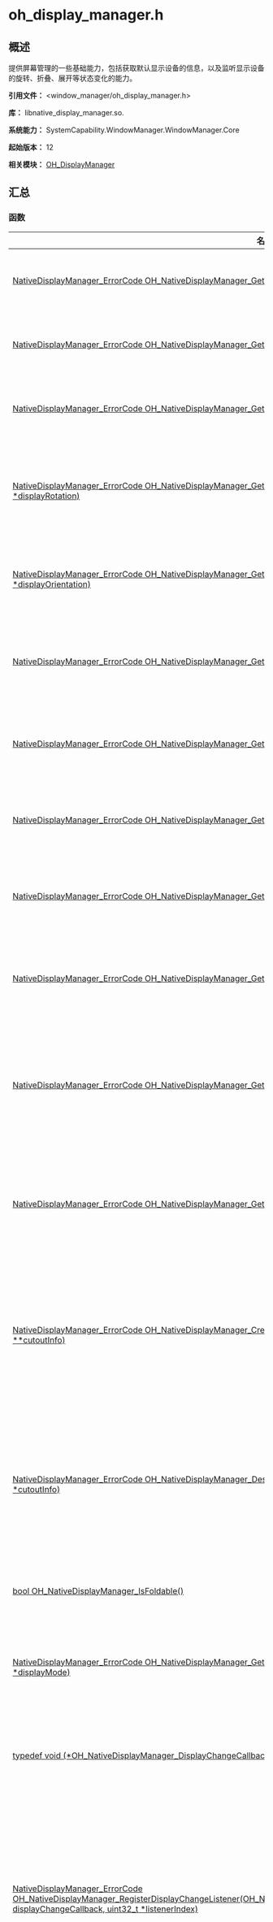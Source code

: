 # oh_display_manager.h
<!--Kit: ArkUI-->
<!--Subsystem: Window-->
<!--Owner: @oh_wangxk; @logn-->
<!--Designer: @hejunfei1991-->
<!--Tester: @qinliwen0417-->
<!--Adviser: @ge-yafang-->

## 概述

提供屏幕管理的一些基础能力，包括获取默认显示设备的信息，以及监听显示设备的旋转、折叠、展开等状态变化的能力。

**引用文件：** <window_manager/oh_display_manager.h>

**库：** libnative_display_manager.so.

**系统能力：** SystemCapability.WindowManager.WindowManager.Core

**起始版本：** 12

**相关模块：** [OH_DisplayManager](capi-oh-displaymanager.md)

## 汇总

### 函数

| 名称 | typedef关键字 | 描述 |
| -- | -- | -- |
| [NativeDisplayManager_ErrorCode OH_NativeDisplayManager_GetDefaultDisplayId(uint64_t *displayId)](#oh_nativedisplaymanager_getdefaultdisplayid) | - | 获取默认屏幕的id号。 |
| [NativeDisplayManager_ErrorCode OH_NativeDisplayManager_GetDefaultDisplayWidth(int32_t *displayWidth)](#oh_nativedisplaymanager_getdefaultdisplaywidth) | - | 获取默认屏幕的宽度。 |
| [NativeDisplayManager_ErrorCode OH_NativeDisplayManager_GetDefaultDisplayHeight(int32_t *displayHeight)](#oh_nativedisplaymanager_getdefaultdisplayheight) | - | 获取默认屏幕的高度。 |
| [NativeDisplayManager_ErrorCode OH_NativeDisplayManager_GetDefaultDisplayRotation(NativeDisplayManager_Rotation *displayRotation)](#oh_nativedisplaymanager_getdefaultdisplayrotation) | - | 获取默认屏幕的顺时针旋转角度。 |
| [NativeDisplayManager_ErrorCode OH_NativeDisplayManager_GetDefaultDisplayOrientation(NativeDisplayManager_Orientation *displayOrientation)](#oh_nativedisplaymanager_getdefaultdisplayorientation) | - | 获取默认屏幕的旋转方向。 |
| [NativeDisplayManager_ErrorCode OH_NativeDisplayManager_GetDefaultDisplayVirtualPixelRatio(float *virtualPixels)](#oh_nativedisplaymanager_getdefaultdisplayvirtualpixelratio) | - | 获取默认屏幕的虚拟像素密度。 |
| [NativeDisplayManager_ErrorCode OH_NativeDisplayManager_GetDefaultDisplayRefreshRate(uint32_t *refreshRate)](#oh_nativedisplaymanager_getdefaultdisplayrefreshrate) | - | 获取默认屏幕的刷新率。 |
| [NativeDisplayManager_ErrorCode OH_NativeDisplayManager_GetDefaultDisplayDensityDpi(int32_t *densityDpi)](#oh_nativedisplaymanager_getdefaultdisplaydensitydpi) | - | 获取屏幕的物理像素密度。 |
| [NativeDisplayManager_ErrorCode OH_NativeDisplayManager_GetDefaultDisplayDensityPixels(float *densityPixels)](#oh_nativedisplaymanager_getdefaultdisplaydensitypixels) | - | 获取屏幕逻辑像素的密度。 |
| [NativeDisplayManager_ErrorCode OH_NativeDisplayManager_GetDefaultDisplayScaledDensity(float *scaledDensity)](#oh_nativedisplaymanager_getdefaultdisplayscaleddensity) | - | 获取屏幕显示字体的缩放因子。 |
| [NativeDisplayManager_ErrorCode OH_NativeDisplayManager_GetDefaultDisplayDensityXdpi(float *xDpi)](#oh_nativedisplaymanager_getdefaultdisplaydensityxdpi) | - | 获取屏幕X方向中每英寸屏幕的物理像素值。 |
| [NativeDisplayManager_ErrorCode OH_NativeDisplayManager_GetDefaultDisplayDensityYdpi(float *yDpi)](#oh_nativedisplaymanager_getdefaultdisplaydensityydpi) | - | 获取Y方向中每英寸屏幕的物理像素值。 |
| [NativeDisplayManager_ErrorCode OH_NativeDisplayManager_CreateDefaultDisplayCutoutInfo(NativeDisplayManager_CutoutInfo **cutoutInfo)](#oh_nativedisplaymanager_createdefaultdisplaycutoutinfo) | - | 获取挖孔屏、刘海屏、瀑布屏等不可用屏幕区域信息。 |
| [NativeDisplayManager_ErrorCode OH_NativeDisplayManager_DestroyDefaultDisplayCutoutInfo(NativeDisplayManager_CutoutInfo *cutoutInfo)](#oh_nativedisplaymanager_destroydefaultdisplaycutoutinfo) | - | 销毁挖孔屏、刘海屏、瀑布屏等不可用屏幕区域信息。 |
| [bool OH_NativeDisplayManager_IsFoldable()](#oh_nativedisplaymanager_isfoldable) | - | 查询设备是否可折叠。 |
| [NativeDisplayManager_ErrorCode OH_NativeDisplayManager_GetFoldDisplayMode(NativeDisplayManager_FoldDisplayMode *displayMode)](#oh_nativedisplaymanager_getfolddisplaymode) | - | 获取可折叠设备的显示模式。 |
| [typedef void (\*OH_NativeDisplayManager_DisplayChangeCallback)(uint64_t displayId)](#oh_nativedisplaymanager_displaychangecallback) | OH_NativeDisplayManager_DisplayChangeCallback | 注册屏幕状态变化的回调函数。 |
| [NativeDisplayManager_ErrorCode OH_NativeDisplayManager_RegisterDisplayChangeListener(OH_NativeDisplayManager_DisplayChangeCallback displayChangeCallback, uint32_t *listenerIndex)](#oh_nativedisplaymanager_registerdisplaychangelistener) | - | 注册屏幕状态变化监听（如旋转变化、刷新率、DPI、分辨率等变化）。 |
| [NativeDisplayManager_ErrorCode OH_NativeDisplayManager_UnregisterDisplayChangeListener(uint32_t listenerIndex)](#oh_nativedisplaymanager_unregisterdisplaychangelistener) | - | 取消屏幕状态变化的监听。 |
| [typedef void (\*OH_NativeDisplayManager_FoldDisplayModeChangeCallback)(NativeDisplayManager_FoldDisplayMode displayMode)](#oh_nativedisplaymanager_folddisplaymodechangecallback) | OH_NativeDisplayManager_FoldDisplayModeChangeCallback | 注册屏幕展开、折叠状态变化的回调函数。 |
| [NativeDisplayManager_ErrorCode OH_NativeDisplayManager_RegisterFoldDisplayModeChangeListener(OH_NativeDisplayManager_FoldDisplayModeChangeCallback displayModeChangeCallback, uint32_t *listenerIndex)](#oh_nativedisplaymanager_registerfolddisplaymodechangelistener) | - | 注册屏幕展开、折叠状态变化的监听。 |
| [NativeDisplayManager_ErrorCode OH_NativeDisplayManager_UnregisterFoldDisplayModeChangeListener(uint32_t listenerIndex)](#oh_nativedisplaymanager_unregisterfolddisplaymodechangelistener) | - | 取消屏幕展开、折叠状态变化的监听。 |
| [NativeDisplayManager_ErrorCode OH_NativeDisplayManager_CreateAllDisplays(NativeDisplayManager_DisplaysInfo **allDisplays)](#oh_nativedisplaymanager_createalldisplays) | - | 获取当前所有屏幕信息对象。 |
| [void OH_NativeDisplayManager_DestroyAllDisplays(NativeDisplayManager_DisplaysInfo *allDisplays)](#oh_nativedisplaymanager_destroyalldisplays) | - | 销毁所有屏幕的信息对象。 |
| [NativeDisplayManager_ErrorCode OH_NativeDisplayManager_CreateDisplayById(uint32_t displayId,NativeDisplayManager_DisplayInfo **displayInfo)](#oh_nativedisplaymanager_createdisplaybyid) | - | 获取指定屏幕的信息对象。 |
| [void OH_NativeDisplayManager_DestroyDisplay(NativeDisplayManager_DisplayInfo *displayInfo)](#oh_nativedisplaymanager_destroydisplay) | - | 销毁指定屏幕的信息对象。 |
| [NativeDisplayManager_ErrorCode OH_NativeDisplayManager_CreatePrimaryDisplay(NativeDisplayManager_DisplayInfo **displayInfo)](#oh_nativedisplaymanager_createprimarydisplay) | - | 获取主屏信息对象。除2in1之外的设备获取的是设备自带屏幕的屏幕信息；2in1设备外接屏幕时获取的是当前主屏幕的屏幕信息；2in1设备没有外接屏幕时获取的是自带屏幕的屏幕信息。 |
| [typedef void (\*OH_NativeDisplayManager_AvailableAreaChangeCallback)(uint64_t displayId)](#oh_nativedisplaymanager_availableareachangecallback) | OH_NativeDisplayManager_AvailableAreaChangeCallback | 注册屏幕可用区域变化的回调函数。 |
| [NativeDisplayManager_ErrorCode OH_NativeDisplayManager_RegisterAvailableAreaChangeListener(OH_NativeDisplayManager_AvailableAreaChangeCallback availableAreaChangeCallback, uint32_t *listenerIndex)](#oh_nativedisplaymanager_registeravailableareachangelistener) | - | 注册屏幕可用区域变化监听。 |
| [NativeDisplayManager_ErrorCode OH_NativeDisplayManager_UnregisterAvailableAreaChangeListener(uint32_t listenerIndex)](#oh_nativedisplaymanager_unregisteravailableareachangelistener) | - | 取消屏幕可用区域变化的监听。 |
| [NativeDisplayManager_ErrorCode OH_NativeDisplayManager_CreateAvailableArea(uint64_t displayId, NativeDisplayManager_Rect **availableArea)](#oh_nativedisplaymanager_createavailablearea) | - | 获取屏幕的可用区域。 |
| [NativeDisplayManager_ErrorCode OH_NativeDisplayManager_DestroyAvailableArea(NativeDisplayManager_Rect *availableArea)](#oh_nativedisplaymanager_destroyavailablearea) | - | 销毁屏幕的可用区域。 |
| [typedef void (\*OH_NativeDisplayManager_DisplayAddCallback)(uint64_t displayId)](#oh_nativedisplaymanager_displayaddcallback) | OH_NativeDisplayManager_DisplayAddCallback | 注册屏幕连接的回调函数。 |
| [NativeDisplayManager_ErrorCode OH_NativeDisplayManager_RegisterDisplayAddListener(OH_NativeDisplayManager_DisplayAddCallback displayAddCallback, uint32_t *listenerIndex)](#oh_nativedisplaymanager_registerdisplayaddlistener) | - | 注册屏幕连接变化监听（如插入显示器）。 |
| [NativeDisplayManager_ErrorCode OH_NativeDisplayManager_UnregisterDisplayAddListener(uint32_t listenerIndex)](#oh_nativedisplaymanager_unregisterdisplayaddlistener) | - | 取消屏幕连接的监听。 |
| [typedef void (\*OH_NativeDisplayManager_DisplayRemoveCallback)(uint64_t displayId)](#oh_nativedisplaymanager_displayremovecallback) | OH_NativeDisplayManager_DisplayRemoveCallback | 注册屏幕移除的回调函数。 |
| [NativeDisplayManager_ErrorCode OH_NativeDisplayManager_RegisterDisplayRemoveListener(OH_NativeDisplayManager_DisplayRemoveCallback displayRemoveCallback, uint32_t *listenerIndex)](#oh_nativedisplaymanager_registerdisplayremovelistener) | - | 注册屏幕移除变化监听（如移除显示器）。 |
| [NativeDisplayManager_ErrorCode OH_NativeDisplayManager_UnregisterDisplayRemoveListener(uint32_t listenerIndex)](#oh_nativedisplaymanager_unregisterdisplayremovelistener) | - | 取消屏幕移除的监听。 |
| [NativeDisplayManager_ErrorCode OH_NativeDisplayManager_GetDisplaySourceMode(uint64_t displayId, NativeDisplayManager_SourceMode *sourceMode)](#oh_nativedisplaymanager_getdisplaysourcemode) | - | 获取屏幕的显示模式。 |
| [NativeDisplayManager_ErrorCode OH_NativeDisplayManager_GetDisplayPosition(uint64_t displayId, int32_t *x, int32_t *y)](#oh_nativedisplaymanager_getdisplayposition) | - | 获取屏幕的位置信息。 |

## 函数说明

### OH_NativeDisplayManager_GetDefaultDisplayId()

```
NativeDisplayManager_ErrorCode OH_NativeDisplayManager_GetDefaultDisplayId(uint64_t *displayId)
```

**描述**

获取默认屏幕的id号。

**系统能力：** SystemCapability.WindowManager.WindowManager.Core

**起始版本：** 12


**参数：**

| 参数项 | 描述 |
| -- | -- |
| uint64_t *displayId | 默认屏幕的id号，非负整数，此处作为出参返回。 |

**返回：**

| 类型 | 说明 |
| -- | -- |
| [NativeDisplayManager_ErrorCode](capi-oh-display-info-h.md#nativedisplaymanager_errorcode) | 返回屏幕管理接口的通用状态码，具体可见[NativeDisplayManager_ErrorCode](capi-oh-display-info-h.md#nativedisplaymanager_errorcode)。 |

### OH_NativeDisplayManager_GetDefaultDisplayWidth()

```
NativeDisplayManager_ErrorCode OH_NativeDisplayManager_GetDefaultDisplayWidth(int32_t *displayWidth)
```

**描述**

获取默认屏幕的宽度。

**系统能力：** SystemCapability.WindowManager.WindowManager.Core

**起始版本：** 12


**参数：**

| 参数项 | 描述 |
| -- | -- |
| int32_t *displayWidth | 默认屏幕的宽度，单位为px，该参数应为整数，此处作为出参返回。 |

**返回：**

| 类型 | 说明 |
| -- | -- |
| [NativeDisplayManager_ErrorCode](capi-oh-display-info-h.md#nativedisplaymanager_errorcode) | 返回屏幕管理接口的通用状态码，具体可见[NativeDisplayManager_ErrorCode](capi-oh-display-info-h.md#nativedisplaymanager_errorcode)。 |

### OH_NativeDisplayManager_GetDefaultDisplayHeight()

```
NativeDisplayManager_ErrorCode OH_NativeDisplayManager_GetDefaultDisplayHeight(int32_t *displayHeight)
```

**描述**

获取默认屏幕的高度。

**系统能力：** SystemCapability.WindowManager.WindowManager.Core

**起始版本：** 12


**参数：**

| 参数项 | 描述 |
| -- | -- |
| int32_t *displayHeight | 默认屏幕的高度，单位为px，该参数应为整数，此处作为出参返回。 |

**返回：**

| 类型 | 说明 |
| -- | -- |
| [NativeDisplayManager_ErrorCode](capi-oh-display-info-h.md#nativedisplaymanager_errorcode) | 返回屏幕管理接口的通用状态码，具体可见[NativeDisplayManager_ErrorCode](capi-oh-display-info-h.md#nativedisplaymanager_errorcode)。 |

### OH_NativeDisplayManager_GetDefaultDisplayRotation()

```
NativeDisplayManager_ErrorCode OH_NativeDisplayManager_GetDefaultDisplayRotation(NativeDisplayManager_Rotation *displayRotation)
```

**描述**

获取默认屏幕的顺时针旋转角度。

**系统能力：** SystemCapability.WindowManager.WindowManager.Core

**起始版本：** 12


**参数：**

| 参数项 | 描述 |
| -- | -- |
| [NativeDisplayManager_Rotation](capi-oh-display-info-h.md#nativedisplaymanager_rotation) *displayRotation | 默认屏幕的顺时针旋转角度，具体可见[NativeDisplayManager_Rotation](capi-oh-display-info-h.md#nativedisplaymanager_rotation)，此处作为出参返回。 |

**返回：**

| 类型 | 说明 |
| -- | -- |
| [NativeDisplayManager_ErrorCode](capi-oh-display-info-h.md#nativedisplaymanager_errorcode) | 返回屏幕管理接口的通用状态码，具体可见[NativeDisplayManager_ErrorCode](capi-oh-display-info-h.md#nativedisplaymanager_errorcode)。 |

### OH_NativeDisplayManager_GetDefaultDisplayOrientation()

```
NativeDisplayManager_ErrorCode OH_NativeDisplayManager_GetDefaultDisplayOrientation(NativeDisplayManager_Orientation *displayOrientation)
```

**描述**

获取默认屏幕的旋转方向。

**系统能力：** SystemCapability.WindowManager.WindowManager.Core

**起始版本：** 12


**参数：**

| 参数项 | 描述 |
| -- | -- |
| [NativeDisplayManager_Orientation](capi-oh-display-info-h.md#nativedisplaymanager_orientation) *displayOrientation | 屏幕当前显示的方向，具体可见[NativeDisplayManager_Orientation](capi-oh-display-info-h.md#nativedisplaymanager_orientation)，此处作为出参返回。 |

**返回：**

| 类型 | 说明 |
| -- | -- |
| [NativeDisplayManager_ErrorCode](capi-oh-display-info-h.md#nativedisplaymanager_errorcode) | 返回屏幕管理接口的通用状态码，具体可见[NativeDisplayManager_ErrorCode](capi-oh-display-info-h.md#nativedisplaymanager_errorcode)。 |

### OH_NativeDisplayManager_GetDefaultDisplayVirtualPixelRatio()

```
NativeDisplayManager_ErrorCode OH_NativeDisplayManager_GetDefaultDisplayVirtualPixelRatio(float *virtualPixels)
```

**描述**

获取默认屏幕的虚拟像素密度。

**系统能力：** SystemCapability.WindowManager.WindowManager.Core

**起始版本：** 12


**参数：**

| 参数项 | 描述 |
| -- | -- |
| float *virtualPixels | 屏幕的虚拟像素密度，该参数为浮点数，通常与densityPixels相同，此处作为出参返回。 |

**返回：**

| 类型 | 说明 |
| -- | -- |
| [NativeDisplayManager_ErrorCode](capi-oh-display-info-h.md#nativedisplaymanager_errorcode) | 返回屏幕管理接口的通用状态码，具体可见[NativeDisplayManager_ErrorCode](capi-oh-display-info-h.md#nativedisplaymanager_errorcode)。 |

### OH_NativeDisplayManager_GetDefaultDisplayRefreshRate()

```
NativeDisplayManager_ErrorCode OH_NativeDisplayManager_GetDefaultDisplayRefreshRate(uint32_t *refreshRate)
```

**描述**

获取默认屏幕的刷新率。

**系统能力：** SystemCapability.WindowManager.WindowManager.Core

**起始版本：** 12


**参数：**

| 参数项 | 描述 |
| -- | -- |
| uint32_t *refreshRate | 屏幕的刷新率，该参数应为整数，单位为Hz，此处作为出参返回。 |

**返回：**

| 类型 | 说明 |
| -- | -- |
| [NativeDisplayManager_ErrorCode](capi-oh-display-info-h.md#nativedisplaymanager_errorcode) | 返回屏幕管理接口的通用状态码，具体可见[NativeDisplayManager_ErrorCode](capi-oh-display-info-h.md#nativedisplaymanager_errorcode)。 |

### OH_NativeDisplayManager_GetDefaultDisplayDensityDpi()

```
NativeDisplayManager_ErrorCode OH_NativeDisplayManager_GetDefaultDisplayDensityDpi(int32_t *densityDpi)
```

**描述**

获取屏幕的物理像素密度。

**系统能力：** SystemCapability.WindowManager.WindowManager.Core

**起始版本：** 12


**参数：**

| 参数项 | 描述 |
| -- | -- |
| int32_t *densityDpi | 屏幕的物理像素密度，表示每英寸上的像素点数。该参数为整数，单位为px，实际能取到的值取决于不同设备设置里提供的可选值。此处作为出参返回。 |

**返回：**

| 类型 | 说明 |
| -- | -- |
| [NativeDisplayManager_ErrorCode](capi-oh-display-info-h.md#nativedisplaymanager_errorcode) | 返回屏幕管理接口的通用状态码，具体可见[NativeDisplayManager_ErrorCode](capi-oh-display-info-h.md#nativedisplaymanager_errorcode)。 |

### OH_NativeDisplayManager_GetDefaultDisplayDensityPixels()

```
NativeDisplayManager_ErrorCode OH_NativeDisplayManager_GetDefaultDisplayDensityPixels(float *densityPixels)
```

**描述**

获取屏幕逻辑像素的密度。

**系统能力：** SystemCapability.WindowManager.WindowManager.Core

**起始版本：** 12


**参数：**

| 参数项 | 描述 |
| -- | -- |
| float *densityPixels | 设备逻辑像素的密度，代表物理像素与逻辑像素的缩放系数，该参数为浮点数，受densityDPI范围限制，取值范围在[0.5，4.0]。一般取值1.0、3.0等，实际取值取决于不同设备提供的densityDpi。此处作为出参返回。 |

**返回：**

| 类型 | 说明 |
| -- | -- |
| [NativeDisplayManager_ErrorCode](capi-oh-display-info-h.md#nativedisplaymanager_errorcode) | 返回屏幕管理接口的通用状态码，具体可见[NativeDisplayManager_ErrorCode](capi-oh-display-info-h.md#nativedisplaymanager_errorcode)。 |

### OH_NativeDisplayManager_GetDefaultDisplayScaledDensity()

```
NativeDisplayManager_ErrorCode OH_NativeDisplayManager_GetDefaultDisplayScaledDensity(float *scaledDensity)
```

**描述**

获取屏幕显示字体的缩放因子。

**系统能力：** SystemCapability.WindowManager.WindowManager.Core

**起始版本：** 12


**参数：**

| 参数项 | 描述 |
| -- | -- |
| float *scaledDensity | 显示字体的缩放因子，该参数为浮点数，通常与densityPixels相同，此处作为出参返回。 |

**返回：**

| 类型 | 说明 |
| -- | -- |
| [NativeDisplayManager_ErrorCode](capi-oh-display-info-h.md#nativedisplaymanager_errorcode) | 返回屏幕管理接口的通用状态码，具体可见[NativeDisplayManager_ErrorCode](capi-oh-display-info-h.md#nativedisplaymanager_errorcode)。 |

### OH_NativeDisplayManager_GetDefaultDisplayDensityXdpi()

```
NativeDisplayManager_ErrorCode OH_NativeDisplayManager_GetDefaultDisplayDensityXdpi(float *xDpi)
```

**描述**

获取屏幕X方向中每英寸屏幕的物理像素值。

**系统能力：** SystemCapability.WindowManager.WindowManager.Core

**起始版本：** 12


**参数：**

| 参数项 | 描述 |
| -- | -- |
| float *xDpi | X方向中每英寸屏幕的物理像素值，该参数为浮点数，此处作为出参返回。 |

**返回：**

| 类型 | 说明 |
| -- | -- |
| [NativeDisplayManager_ErrorCode](capi-oh-display-info-h.md#nativedisplaymanager_errorcode) | 返回屏幕管理接口的通用状态码，具体可见[NativeDisplayManager_ErrorCode](capi-oh-display-info-h.md#nativedisplaymanager_errorcode)。 |

### OH_NativeDisplayManager_GetDefaultDisplayDensityYdpi()

```
NativeDisplayManager_ErrorCode OH_NativeDisplayManager_GetDefaultDisplayDensityYdpi(float *yDpi)
```

**描述**

获取Y方向中每英寸屏幕的物理像素值。

**系统能力：** SystemCapability.WindowManager.WindowManager.Core

**起始版本：** 12


**参数：**

| 参数项 | 描述 |
| -- | -- |
| float *yDpi | 获取Y方向中每英寸屏幕的物理像素值，该参数为浮点数，此处作为出参返回。 |

**返回：**

| 类型 | 说明 |
| -- | -- |
| [NativeDisplayManager_ErrorCode](capi-oh-display-info-h.md#nativedisplaymanager_errorcode) | 返回屏幕管理接口的通用状态码，具体可见[NativeDisplayManager_ErrorCode](capi-oh-display-info-h.md#nativedisplaymanager_errorcode)。 |

### OH_NativeDisplayManager_CreateDefaultDisplayCutoutInfo()

```
NativeDisplayManager_ErrorCode OH_NativeDisplayManager_CreateDefaultDisplayCutoutInfo(NativeDisplayManager_CutoutInfo **cutoutInfo)
```

**描述**

获取挖孔屏、刘海屏、瀑布屏等不可用屏幕区域信息。

**系统能力：** SystemCapability.WindowManager.WindowManager.Core

**起始版本：** 12


**参数：**

| 参数项 | 描述 |
| -- | -- |
| [NativeDisplayManager_CutoutInfo](capi-nativedisplaymanager-cutoutinfo.md) **cutoutInfo | 挖孔屏、刘海屏、瀑布屏等不可用屏幕区域信息，具体可见[NativeDisplayManager_CutoutInfo](capi-nativedisplaymanager-cutoutinfo.md)，此处作为出参返回。 |

**返回：**

| 类型 | 说明 |
| -- | -- |
| [NativeDisplayManager_ErrorCode](capi-oh-display-info-h.md#nativedisplaymanager_errorcode) | 返回屏幕管理接口的通用状态码，具体可见[NativeDisplayManager_ErrorCode](capi-oh-display-info-h.md#nativedisplaymanager_errorcode)。 |

### OH_NativeDisplayManager_DestroyDefaultDisplayCutoutInfo()

```
NativeDisplayManager_ErrorCode OH_NativeDisplayManager_DestroyDefaultDisplayCutoutInfo(NativeDisplayManager_CutoutInfo *cutoutInfo)
```

**描述**

销毁挖孔屏、刘海屏、瀑布屏等不可用屏幕区域信息。

**系统能力：** SystemCapability.WindowManager.WindowManager.Core

**起始版本：** 12


**参数：**

| 参数项 | 描述 |
| -- | -- |
| [NativeDisplayManager_CutoutInfo](capi-nativedisplaymanager-cutoutinfo.md) *cutoutInfo | 销毁通过[OH_NativeDisplayManager_CreateDefaultDisplayCutoutInfo](capi-oh-display-manager-h.md#oh_nativedisplaymanager_createdefaultdisplaycutoutinfo)接口获取的挖孔屏、刘海屏、瀑布屏等不可用屏幕区域信息对象，具体可见[NativeDisplayManager_CutoutInfo](capi-nativedisplaymanager-cutoutinfo.md)。 |

**返回：**

| 类型 | 说明 |
| -- | -- |
| [NativeDisplayManager_ErrorCode](capi-oh-display-info-h.md#nativedisplaymanager_errorcode) | 返回屏幕管理接口的通用状态码，具体可见[NativeDisplayManager_ErrorCode](capi-oh-display-info-h.md#nativedisplaymanager_errorcode)。 |

### OH_NativeDisplayManager_IsFoldable()

```
bool OH_NativeDisplayManager_IsFoldable()
```

**描述**

查询设备是否可折叠。

**系统能力：** SystemCapability.WindowManager.WindowManager.Core

**起始版本：** 12

**返回：**

| 类型 | 说明 |
| -- | -- |
| bool | 返回查询设备是否可折叠的结果。true表示设备可折叠，false表示设备不可折叠。 |

### OH_NativeDisplayManager_GetFoldDisplayMode()

```
NativeDisplayManager_ErrorCode OH_NativeDisplayManager_GetFoldDisplayMode(NativeDisplayManager_FoldDisplayMode *displayMode)
```

**描述**

获取可折叠设备的显示模式。

**系统能力：** SystemCapability.Window.SessionManager

**起始版本：** 12


**参数：**

| 参数项 | 描述 |
| -- | -- |
| [NativeDisplayManager_FoldDisplayMode](capi-oh-display-info-h.md#nativedisplaymanager_folddisplaymode) *displayMode | 折叠设备当前的显示模式，具体可见[NativeDisplayManager_FoldDisplayMode](capi-oh-display-info-h.md#nativedisplaymanager_folddisplaymode)，此处作为出参返回。 |

**返回：**

| 类型 | 说明 |
| -- | -- |
| [NativeDisplayManager_ErrorCode](capi-oh-display-info-h.md#nativedisplaymanager_errorcode) | 返回屏幕管理接口的通用状态码，具体可见[NativeDisplayManager_ErrorCode](capi-oh-display-info-h.md#nativedisplaymanager_errorcode)。 |

### OH_NativeDisplayManager_DisplayChangeCallback()

```
typedef void (*OH_NativeDisplayManager_DisplayChangeCallback)(uint64_t displayId)
```

**描述**

注册屏幕状态变化的回调函数。

**系统能力：** SystemCapability.Window.SessionManager

**起始版本：** 12


**参数：**

| 参数项 | 描述 |
| -- | -- |
| uint64_t displayId | 屏幕状态发生变化的编号。 |

### OH_NativeDisplayManager_RegisterDisplayChangeListener()

```
NativeDisplayManager_ErrorCode OH_NativeDisplayManager_RegisterDisplayChangeListener(OH_NativeDisplayManager_DisplayChangeCallback displayChangeCallback, uint32_t *listenerIndex)
```

**描述**

注册屏幕状态变化监听（如旋转变化、刷新率、DPI、分辨率等变化）。

**系统能力：** SystemCapability.WindowManager.WindowManager.Core

**起始版本：** 12


**参数：**

| 参数项 | 描述 |
| -- | -- |
| [OH_NativeDisplayManager_DisplayChangeCallback](capi-oh-display-manager-h.md#oh_nativedisplaymanager_displaychangecallback) displayChangeCallback | 屏幕状态变化后触发的回调函数，回调函数定义见[OH_NativeDisplayManager_DisplayChangeCallback](capi-oh-display-manager-h.md#oh_nativedisplaymanager_displaychangecallback)。 |
| uint32_t *listenerIndex | 注册成功后返回的监听编号，调用取消注册函数[OH_NativeDisplayManager_UnregisterDisplayChangeListener](capi-oh-display-manager-h.md#oh_nativedisplaymanager_unregisterdisplaychangelistener)时作为入参使用，此处作为出参返回。 |

**返回：**

| 类型 | 说明 |
| -- | -- |
| [NativeDisplayManager_ErrorCode](capi-oh-display-info-h.md#nativedisplaymanager_errorcode) | 返回屏幕管理接口的通用状态码，具体可见[NativeDisplayManager_ErrorCode](capi-oh-display-info-h.md#nativedisplaymanager_errorcode)。 |

### OH_NativeDisplayManager_UnregisterDisplayChangeListener()

```
NativeDisplayManager_ErrorCode OH_NativeDisplayManager_UnregisterDisplayChangeListener(uint32_t listenerIndex)
```

**描述**

取消屏幕状态变化的监听。

**系统能力：** SystemCapability.WindowManager.WindowManager.Core

**起始版本：** 12


**参数：**

| 参数项 | 描述 |
| -- | -- |
| uint32_t listenerIndex | 调用注册函数[OH_NativeDisplayManager_RegisterDisplayChangeListener](capi-oh-display-manager-h.md#oh_nativedisplaymanager_registerdisplaychangelistener)时获取到的监听编号。 |

**返回：**

| 类型 | 说明 |
| -- | -- |
| [NativeDisplayManager_ErrorCode](capi-oh-display-info-h.md#nativedisplaymanager_errorcode) | 返回屏幕管理接口的通用状态码，具体可见[NativeDisplayManager_ErrorCode](capi-oh-display-info-h.md#nativedisplaymanager_errorcode)。 |

### OH_NativeDisplayManager_FoldDisplayModeChangeCallback()

```
typedef void (*OH_NativeDisplayManager_FoldDisplayModeChangeCallback)(NativeDisplayManager_FoldDisplayMode displayMode)
```

**描述**

注册屏幕展开、折叠状态变化的回调函数。

**系统能力：** SystemCapability.Window.SessionManager

**起始版本：** 12


**参数：**

| 参数项 | 描述 |
| -- | -- |
| [NativeDisplayManager_FoldDisplayMode](capi-oh-display-info-h.md#nativedisplaymanager_folddisplaymode) displayMode | 折叠/展开动作执行后屏幕的状态，具体可见[NativeDisplayManager_FoldDisplayMode](capi-oh-display-info-h.md#nativedisplaymanager_folddisplaymode)。 |

### OH_NativeDisplayManager_RegisterFoldDisplayModeChangeListener()

```
NativeDisplayManager_ErrorCode OH_NativeDisplayManager_RegisterFoldDisplayModeChangeListener(OH_NativeDisplayManager_FoldDisplayModeChangeCallback displayModeChangeCallback, uint32_t *listenerIndex)
```

**描述**

注册屏幕展开、折叠状态变化的监听。

**系统能力：** SystemCapability.Window.SessionManager

**起始版本：** 12


**参数：**

| 参数项 | 描述 |
| -- | -- |
| [OH_NativeDisplayManager_FoldDisplayModeChangeCallback](capi-oh-display-manager-h.md#oh_nativedisplaymanager_folddisplaymodechangecallback) displayModeChangeCallback | 屏幕展开和折叠变化后触发的回调函数，回调函数定义见[OH_NativeDisplayManager_FoldDisplayModeChangeCallback](capi-oh-display-manager-h.md#oh_nativedisplaymanager_folddisplaymodechangecallback)。 |
| uint32_t *listenerIndex | 注册成功后返回的监听编号，调用取消注册函数[OH_NativeDisplayManager_UnregisterFoldDisplayModeChangeListener](capi-oh-display-manager-h.md#oh_nativedisplaymanager_unregisterfolddisplaymodechangelistener)时作为入参使用，此处作为出参返回。 |

**返回：**

| 类型 | 说明 |
| -- | -- |
| [NativeDisplayManager_ErrorCode](capi-oh-display-info-h.md#nativedisplaymanager_errorcode) | 返回屏幕管理接口的通用状态码，具体可见[NativeDisplayManager_ErrorCode](capi-oh-display-info-h.md#nativedisplaymanager_errorcode)。 |

### OH_NativeDisplayManager_UnregisterFoldDisplayModeChangeListener()

```
NativeDisplayManager_ErrorCode OH_NativeDisplayManager_UnregisterFoldDisplayModeChangeListener(uint32_t listenerIndex)
```

**描述**

取消屏幕展开、折叠状态变化的监听。

**系统能力：** SystemCapability.Window.SessionManager

**起始版本：** 12


**参数：**

| 参数项 | 描述 |
| -- | -- |
| uint32_t listenerIndex | 调用注册函数[OH_NativeDisplayManager_RegisterFoldDisplayModeChangeListener](capi-oh-display-manager-h.md#oh_nativedisplaymanager_registerfolddisplaymodechangelistener)时获取到的监听编号。 |

**返回：**

| 类型 | 说明 |
| -- | -- |
| [NativeDisplayManager_ErrorCode](capi-oh-display-info-h.md#nativedisplaymanager_errorcode) | 返回屏幕管理接口的通用状态码，具体可见[NativeDisplayManager_ErrorCode](capi-oh-display-info-h.md#nativedisplaymanager_errorcode)。 |

### OH_NativeDisplayManager_CreateAllDisplays()

```
NativeDisplayManager_ErrorCode OH_NativeDisplayManager_CreateAllDisplays(NativeDisplayManager_DisplaysInfo **allDisplays)
```

**描述**

获取当前所有屏幕信息对象。

**系统能力：** SystemCapability.Window.SessionManager.Core

**起始版本：** 14


**参数：**

| 参数项 | 描述 |
| -- | -- |
| [NativeDisplayManager_DisplaysInfo](capi-nativedisplaymanager-displaysinfo.md) **allDisplays | 当前所有的屏幕信息，具体可见[NativeDisplayManager_DisplaysInfo](capi-nativedisplaymanager-displaysinfo.md)，此处作为出参返回。 |

**返回：**

| 类型 | 说明 |
| -- | -- |
| [NativeDisplayManager_ErrorCode](capi-oh-display-info-h.md#nativedisplaymanager_errorcode) | 返回屏幕管理接口的通用状态码，具体可见[NativeDisplayManager_ErrorCode](capi-oh-display-info-h.md#nativedisplaymanager_errorcode)。 |

### OH_NativeDisplayManager_DestroyAllDisplays()

```
void OH_NativeDisplayManager_DestroyAllDisplays(NativeDisplayManager_DisplaysInfo *allDisplays)
```

**描述**

销毁所有屏幕的信息对象。

**系统能力：** SystemCapability.Window.SessionManager.Core

**起始版本：** 14


**参数：**

| 参数项 | 描述 |
| -- | -- |
| [NativeDisplayManager_DisplaysInfo](capi-nativedisplaymanager-displaysinfo.md) *allDisplays | 销毁通过[OH_NativeDisplayManager_CreateAllDisplays](capi-oh-display-manager-h.md#oh_nativedisplaymanager_createalldisplays)接口获取的所有的屏幕信息，具体可见[NativeDisplayManager_DisplaysInfo](capi-nativedisplaymanager-displaysinfo.md)。 |

### OH_NativeDisplayManager_CreateDisplayById()

```
NativeDisplayManager_ErrorCode OH_NativeDisplayManager_CreateDisplayById(uint32_t displayId,NativeDisplayManager_DisplayInfo **displayInfo)
```

**描述**

获取指定屏幕的信息对象。

**系统能力：** SystemCapability.Window.SessionManager.Core

**起始版本：** 14


**参数：**

| 参数项 | 描述 |
| -- | -- |
| uint32_t displayId | 指定屏幕的id编号，该值为非负整数。 |
| [NativeDisplayManager_DisplayInfo](capi-nativedisplaymanager-displayinfo.md) **displayInfo | 指定的屏幕信息对象，具体可见[NativeDisplayManager_DisplayInfo](capi-nativedisplaymanager-displayinfo.md)，此处作为出参返回。 |

**返回：**

| 类型 | 说明 |
| -- | -- |
| [NativeDisplayManager_ErrorCode](capi-oh-display-info-h.md#nativedisplaymanager_errorcode) | 返回屏幕管理接口的通用状态码，具体可见[NativeDisplayManager_ErrorCode](capi-oh-display-info-h.md#nativedisplaymanager_errorcode)。 |

### OH_NativeDisplayManager_DestroyDisplay()

```
void OH_NativeDisplayManager_DestroyDisplay(NativeDisplayManager_DisplayInfo *displayInfo)
```

**描述**

销毁指定屏幕的信息对象。

**系统能力：** SystemCapability.Window.SessionManager.Core

**起始版本：** 14


**参数：**

| 参数项 | 描述 |
| -- | -- |
| [NativeDisplayManager_DisplayInfo](capi-nativedisplaymanager-displayinfo.md) *displayInfo | 销毁通过[OH_NativeDisplayManager_CreateDisplayById](capi-oh-display-manager-h.md#oh_nativedisplaymanager_createdisplaybyid)或者[OH_NativeDisplayManager_CreatePrimaryDisplay](capi-oh-display-manager-h.md#oh_nativedisplaymanager_createprimarydisplay)接口获取到的屏幕信息，具体可见[NativeDisplayManager_DisplayInfo](capi-nativedisplaymanager-displayinfo.md)。 |

### OH_NativeDisplayManager_CreatePrimaryDisplay()

```
NativeDisplayManager_ErrorCode OH_NativeDisplayManager_CreatePrimaryDisplay(NativeDisplayManager_DisplayInfo **displayInfo)
```

**描述**

获取主屏信息对象。除2in1之外的设备获取的是设备自带屏幕的屏幕信息；2in1设备外接屏幕时获取的是当前主屏幕的屏幕信息；2in1设备没有外接屏幕时获取的是自带屏幕的屏幕信息。

**系统能力：** SystemCapability.Window.SessionManager.Core

**起始版本：** 14


**参数：**

| 参数项 | 描述 |
| -- | -- |
| [NativeDisplayManager_DisplayInfo](capi-nativedisplaymanager-displayinfo.md) **displayInfo | 主屏的屏幕信息对象，具体可见[NativeDisplayManager_DisplayInfo](capi-nativedisplaymanager-displayinfo.md)，此处作为出参返回。 |

**返回：**

| 类型 | 说明 |
| -- | -- |
| [NativeDisplayManager_ErrorCode](capi-oh-display-info-h.md#nativedisplaymanager_errorcode) | 返回屏幕管理接口的通用状态码，具体可见[NativeDisplayManager_ErrorCode](capi-oh-display-info-h.md#nativedisplaymanager_errorcode)。 |

### OH_NativeDisplayManager_AvailableAreaChangeCallback()

```
typedef void (*OH_NativeDisplayManager_AvailableAreaChangeCallback)(uint64_t displayId)
```

**描述**

注册屏幕可用区域变化的回调函数。

**起始版本：** 20


**参数：**

| 参数项 | 描述 |
| -- | -- |
| uint64_t displayId | 屏幕的id号，非负整数。 |

### OH_NativeDisplayManager_RegisterAvailableAreaChangeListener()

```
NativeDisplayManager_ErrorCode OH_NativeDisplayManager_RegisterAvailableAreaChangeListener(OH_NativeDisplayManager_AvailableAreaChangeCallback availableAreaChangeCallback, uint32_t *listenerIndex)
```

**描述**

注册屏幕可用区域变化监听。

**起始版本：** 20


**参数：**

| 参数项 | 描述 |
| -- | -- |
| [OH_NativeDisplayManager_AvailableAreaChangeCallback](capi-oh-display-manager-h.md#oh_nativedisplaymanager_availableareachangecallback) availableAreaChangeCallback | 屏幕可用区域变化后触发的回调函数，<br>回调函数定义见[OH_NativeDisplayManager_AvailableAreaChangeCallback](capi-oh-display-manager-h.md#oh_nativedisplaymanager_availableareachangecallback)。 |
| uint32_t *listenerIndex | 注册成功后返回的监听编号，<br>调用取消注册函数[OH_NativeDisplayManager_UnregisterAvailableAreaChangeListener](capi-oh-display-manager-h.md#oh_nativedisplaymanager_unregisteravailableareachangelistener)时作为入参使用，此处作为出参返回。 |

**返回：**

| 类型 | 说明 |
| -- | -- |
| [NativeDisplayManager_ErrorCode](capi-oh-display-info-h.md#nativedisplaymanager_errorcode) | 返回屏幕管理接口的通用状态码，具体可见[NativeDisplayManager_ErrorCode](capi-oh-display-info-h.md#nativedisplaymanager_errorcode)。 |

### OH_NativeDisplayManager_UnregisterAvailableAreaChangeListener()

```
NativeDisplayManager_ErrorCode OH_NativeDisplayManager_UnregisterAvailableAreaChangeListener(uint32_t listenerIndex)
```

**描述**

取消屏幕可用区域变化的监听。

**起始版本：** 20


**参数：**

| 参数项 | 描述 |
| -- | -- |
| uint32_t listenerIndex | 调用注册函数<br>[OH_NativeDisplayManager_RegisterAvailableAreaChangeListener](capi-oh-display-manager-h.md#oh_nativedisplaymanager_registeravailableareachangelistener)时获取到的监听编号。 |

**返回：**

| 类型 | 说明 |
| -- | -- |
| [NativeDisplayManager_ErrorCode](capi-oh-display-info-h.md#nativedisplaymanager_errorcode) | 返回屏幕管理接口的通用状态码，具体可见[NativeDisplayManager_ErrorCode](capi-oh-display-info-h.md#nativedisplaymanager_errorcode)。 |

### OH_NativeDisplayManager_CreateAvailableArea()

```
NativeDisplayManager_ErrorCode OH_NativeDisplayManager_CreateAvailableArea(uint64_t displayId, NativeDisplayManager_Rect **availableArea)
```

**描述**

获取屏幕的可用区域。

**起始版本：** 20

**设备行为差异：** 该接口在2in1设备、Tablet设备中可正常调用；在其他设备中不可用，请通过[OH_NativeDisplayManager_GetDefaultDisplayWidth()](#oh_nativedisplaymanager_getdefaultdisplaywidth)、[OH_NativeDisplayManager_GetDefaultDisplayHeight()](#oh_nativedisplaymanager_getdefaultdisplayheight)获取当前设备屏幕的可用区域。


**参数：**

| 参数项 | 描述 |
| -- | -- |
| uint64_t displayId | 查询屏幕的id号，非负整数。 |
| [NativeDisplayManager_Rect](capi-nativedisplaymanager-rect.md) **availableArea | 屏幕可用区域，具体可见[NativeDisplayManager_Rect](capi-nativedisplaymanager-rect.md)，此处作为出参返回。 |

**返回：**

| 类型 | 说明 |
| -- | -- |
| [NativeDisplayManager_ErrorCode](capi-oh-display-info-h.md#nativedisplaymanager_errorcode) | 返回屏幕管理接口的通用状态码，具体可见[NativeDisplayManager_ErrorCode](capi-oh-display-info-h.md#nativedisplaymanager_errorcode)。 |

### OH_NativeDisplayManager_DestroyAvailableArea()

```
NativeDisplayManager_ErrorCode OH_NativeDisplayManager_DestroyAvailableArea(NativeDisplayManager_Rect *availableArea)
```

**描述**

销毁屏幕的可用区域。

**起始版本：** 20


**参数：**

| 参数项 | 描述 |
| -- | -- |
| [NativeDisplayManager_Rect](capi-nativedisplaymanager-rect.md) *availableArea | 销毁通过[OH_NativeDisplayManager_CreateAvailableArea](capi-oh-display-manager-h.md#oh_nativedisplaymanager_createavailablearea)获取的屏幕可用区域，<br>可用区域定义具体可见[NativeDisplayManager_Rect](capi-nativedisplaymanager-rect.md)。 |

**返回：**

| 类型 | 说明 |
| -- | -- |
| [NativeDisplayManager_ErrorCode](capi-oh-display-info-h.md#nativedisplaymanager_errorcode) | 返回屏幕管理接口的通用状态码，具体可见[NativeDisplayManager_ErrorCode](capi-oh-display-info-h.md#nativedisplaymanager_errorcode)。 |

### OH_NativeDisplayManager_DisplayAddCallback()

```
typedef void (*OH_NativeDisplayManager_DisplayAddCallback)(uint64_t displayId)
```

**描述**

注册屏幕连接的回调函数。

**起始版本：** 20


**参数：**

| 参数项 | 描述 |
| -- | -- |
| uint64_t displayId | 新增屏幕的id号，非负整数。 |

### OH_NativeDisplayManager_RegisterDisplayAddListener()

```
NativeDisplayManager_ErrorCode OH_NativeDisplayManager_RegisterDisplayAddListener(OH_NativeDisplayManager_DisplayAddCallback displayAddCallback, uint32_t *listenerIndex)
```

**描述**

注册屏幕连接变化监听（如插入显示器）。

**起始版本：** 20


**参数：**

| 参数项 | 描述 |
| -- | -- |
| [OH_NativeDisplayManager_DisplayAddCallback](capi-oh-display-manager-h.md#oh_nativedisplaymanager_displayaddcallback) displayAddCallback | 屏幕连接后触发的回调函数，回调函数定义见[OH_NativeDisplayManager_DisplayAddCallback](capi-oh-display-manager-h.md#oh_nativedisplaymanager_displayaddcallback)。 |
| uint32_t *listenerIndex | 注册成功后返回的监听编号，<br>调用取消注册函数[OH_NativeDisplayManager_UnregisterDisplayAddListener](capi-oh-display-manager-h.md#oh_nativedisplaymanager_unregisterdisplayaddlistener)时作为入参使用，此处作为出参返回。 |

**返回：**

| 类型 | 说明 |
| -- | -- |
| [NativeDisplayManager_ErrorCode](capi-oh-display-info-h.md#nativedisplaymanager_errorcode) | 返回屏幕管理接口的通用状态码，具体可见[NativeDisplayManager_ErrorCode](capi-oh-display-info-h.md#nativedisplaymanager_errorcode)。 |

### OH_NativeDisplayManager_UnregisterDisplayAddListener()

```
NativeDisplayManager_ErrorCode OH_NativeDisplayManager_UnregisterDisplayAddListener(uint32_t listenerIndex)
```

**描述**

取消屏幕连接的监听。

**起始版本：** 20


**参数：**

| 参数项 | 描述 |
| -- | -- |
| uint32_t listenerIndex | 调用注册函数[OH_NativeDisplayManager_RegisterDisplayAddListener](capi-oh-display-manager-h.md#oh_nativedisplaymanager_registerdisplayaddlistener)时获取到的监听编号。 |

**返回：**

| 类型 | 说明 |
| -- | -- |
| [NativeDisplayManager_ErrorCode](capi-oh-display-info-h.md#nativedisplaymanager_errorcode) | 返回屏幕管理接口的通用状态码，具体可见[NativeDisplayManager_ErrorCode](capi-oh-display-info-h.md#nativedisplaymanager_errorcode)。 |

### OH_NativeDisplayManager_DisplayRemoveCallback()

```
typedef void (*OH_NativeDisplayManager_DisplayRemoveCallback)(uint64_t displayId)
```

**描述**

注册屏幕移除的回调函数。

**起始版本：** 20


**参数：**

| 参数项 | 描述 |
| -- | -- |
| uint64_t displayId | 被移除屏幕的id号，非负整数。 |

### OH_NativeDisplayManager_RegisterDisplayRemoveListener()

```
NativeDisplayManager_ErrorCode OH_NativeDisplayManager_RegisterDisplayRemoveListener(OH_NativeDisplayManager_DisplayRemoveCallback displayRemoveCallback, uint32_t *listenerIndex)
```

**描述**

注册屏幕移除变化监听（如移除显示器）。

**起始版本：** 20


**参数：**

| 参数项 | 描述 |
| -- | -- |
| [OH_NativeDisplayManager_DisplayRemoveCallback](capi-oh-display-manager-h.md#oh_nativedisplaymanager_displayremovecallback) displayRemoveCallback | 屏幕移除后触发的回调函数，回调函数定义见[OH_NativeDisplayManager_DisplayRemoveCallback](capi-oh-display-manager-h.md#oh_nativedisplaymanager_displayremovecallback)。 |
| uint32_t *listenerIndex | 注册成功后返回的监听编号，<br>调用取消注册函数[OH_NativeDisplayManager_UnregisterDisplayRemoveListener](capi-oh-display-manager-h.md#oh_nativedisplaymanager_unregisterdisplayremovelistener)时作为入参使用，此处作为出参返回。 |

**返回：**

| 类型 | 说明 |
| -- | -- |
| [NativeDisplayManager_ErrorCode](capi-oh-display-info-h.md#nativedisplaymanager_errorcode) | 返回屏幕管理接口的通用状态码，具体可见[NativeDisplayManager_ErrorCode](capi-oh-display-info-h.md#nativedisplaymanager_errorcode)。 |

### OH_NativeDisplayManager_UnregisterDisplayRemoveListener()

```
NativeDisplayManager_ErrorCode OH_NativeDisplayManager_UnregisterDisplayRemoveListener(uint32_t listenerIndex)
```

**描述**

取消屏幕移除的监听。

**起始版本：** 20


**参数：**

| 参数项 | 描述 |
| -- | -- |
| uint32_t listenerIndex | 调用注册函数[OH_NativeDisplayManager_RegisterDisplayRemoveListener](capi-oh-display-manager-h.md#oh_nativedisplaymanager_registerdisplayremovelistener)时获取到的监听编号。 |

**返回：**

| 类型 | 说明 |
| -- | -- |
| [NativeDisplayManager_ErrorCode](capi-oh-display-info-h.md#nativedisplaymanager_errorcode) | 返回屏幕管理接口的通用状态码，具体可见[NativeDisplayManager_ErrorCode](capi-oh-display-info-h.md#nativedisplaymanager_errorcode)。 |

### OH_NativeDisplayManager_GetDisplaySourceMode()

```
NativeDisplayManager_ErrorCode OH_NativeDisplayManager_GetDisplaySourceMode(uint64_t displayId, NativeDisplayManager_SourceMode *sourceMode)
```

**描述**

获取屏幕的显示模式。

**起始版本：** 20


**参数：**

| 参数项 | 描述 |
| -- | -- |
| uint64_t displayId | 查询屏幕的id号，非负整数。 |
| [NativeDisplayManager_SourceMode](capi-oh-display-info-h.md#nativedisplaymanager_sourcemode) *sourceMode | 屏幕当前的显示模式，具体可见[NativeDisplayManager_SourceMode](capi-oh-display-info-h.md#nativedisplaymanager_sourcemode)，此处作为出参返回。 |

**返回：**

| 类型 | 说明 |
| -- | -- |
| [NativeDisplayManager_ErrorCode](capi-oh-display-info-h.md#nativedisplaymanager_errorcode) | 返回屏幕管理接口的通用状态码，具体可见[NativeDisplayManager_ErrorCode](capi-oh-display-info-h.md#nativedisplaymanager_errorcode)。 |

### OH_NativeDisplayManager_GetDisplayPosition()

```
NativeDisplayManager_ErrorCode OH_NativeDisplayManager_GetDisplayPosition(uint64_t displayId, int32_t *x, int32_t *y)
```

**描述**

获取屏幕的位置信息。

**起始版本：** 20


**参数：**

| 参数项 | 描述 |
| -- | -- |
| uint64_t displayId | 查询屏幕的id号，非负整数。 |
| int32_t *x | 相对于主屏左上角的x方向坐标，此处作为出参返回。 |
| int32_t *y | 相对于主屏左上角的y方向坐标，此处作为出参返回。 |

**返回：**

| 类型 | 说明 |
| -- | -- |
| [NativeDisplayManager_ErrorCode](capi-oh-display-info-h.md#nativedisplaymanager_errorcode) | 返回屏幕管理接口的通用状态码，具体可见[NativeDisplayManager_ErrorCode](capi-oh-display-info-h.md#nativedisplaymanager_errorcode)。<br>当前仅支持主屏幕和扩展屏幕查询屏幕位置信息，其他屏幕查询会返回DISPLAY_MANAGER_ERROR_ILLEGAL_PARAM。 |


